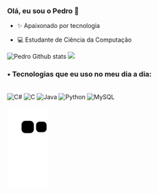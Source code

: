 
### Olá, eu sou o Pedro 👋

  * ✨ Apaixonado por tecnologia

  * 💻 Estudante de Ciência da Computação


![Pedro Github stats](https://github-readme-stats.vercel.app/api?username=pedro-henrique2&show_icons=true&theme=synthwave)
 <img height="180em" src="https://github-readme-stats.vercel.app/api/top-langs/?username=pedro-henrique2&layout=compact&langs_count=7&theme=synthwave"/>

### • Tecnologias que eu uso no meu dia a dia:


<div style="display: incline_block"><br/>
<img align="center" alt="C#" src="https://img.shields.io/badge/C%23-239120?style=for-the-badge&logo=c-sharp&logoColor=white"/>
<img align="center" alt="C" src="https://img.shields.io/badge/C-00599C?style=for-the-badge&logo=c&logoColor=white"/>
<img align="center" alt="Java" src="https://img.shields.io/badge/Java-ED8B00?style=for-the-badge&logo=openjdk&logoColor=white">
<img align="center" alt="Python" src="https://img.shields.io/badge/Python-14354C?style=for-the-badge&logo=python&logoColor=white">
<img align="center" alt="MySQL" src="https://img.shields.io/badge/MySQL-00000F?style=for-the-badge&logo=mysql&logoColor=white">

</div>


![snake gif](https://github.com/GabrielLorena/GabrielLorena/blob/output/github-contribution-grid-snake.svg)
